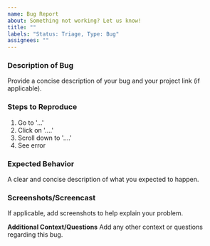 ```yaml
---
name: Bug Report
about: Something not working? Let us know!
title: ""
labels: "Status: Triage, Type: Bug"
assignees: ""
---
```


### **Description of Bug**

Provide a concise description of your bug and your project link (if applicable).

### **Steps to Reproduce**

1. Go to '...'
2. Click on '....'
3. Scroll down to '....'
4. See error

### **Expected Behavior**

A clear and concise description of what you expected to happen.

### **Screenshots/Screencast**

If applicable, add screenshots to help explain your problem.

**Additional Context/Questions**
Add any other context or questions regarding this bug.
